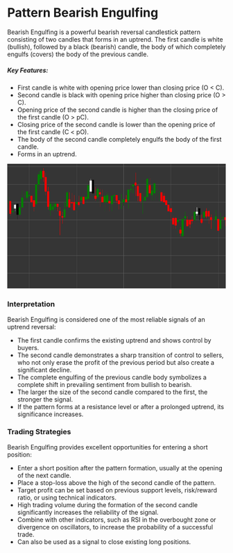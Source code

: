 # Pattern Bearish Engulfing

Bearish Engulfing is a powerful bearish reversal candlestick pattern consisting of two candles that forms in an uptrend. The first candle is white (bullish), followed by a black (bearish) candle, the body of which completely engulfs (covers) the body of the previous candle.

##### Key Features:

- First candle is white with opening price lower than closing price (O < C).
- Second candle is black with opening price higher than closing price (O > C).
- Opening price of the second candle is higher than the closing price of the first candle (O > pC).
- Closing price of the second candle is lower than the opening price of the first candle (C < pO).
- The body of the second candle completely engulfs the body of the first candle.
- Forms in an uptrend.

![Bearish Engulfing Pattern](../../../images/bearishengulfingpattern.png)

### Interpretation

Bearish Engulfing is considered one of the most reliable signals of an uptrend reversal:

- The first candle confirms the existing uptrend and shows control by buyers.
- The second candle demonstrates a sharp transition of control to sellers, who not only erase the profit of the previous period but also create a significant decline.
- The complete engulfing of the previous candle body symbolizes a complete shift in prevailing sentiment from bullish to bearish.
- The larger the size of the second candle compared to the first, the stronger the signal.
- If the pattern forms at a resistance level or after a prolonged uptrend, its significance increases.

### Trading Strategies

Bearish Engulfing provides excellent opportunities for entering a short position:

- Enter a short position after the pattern formation, usually at the opening of the next candle.
- Place a stop-loss above the high of the second candle of the pattern.
- Target profit can be set based on previous support levels, risk/reward ratio, or using technical indicators.
- High trading volume during the formation of the second candle significantly increases the reliability of the signal.
- Combine with other indicators, such as RSI in the overbought zone or divergence on oscillators, to increase the probability of a successful trade.
- Can also be used as a signal to close existing long positions.

